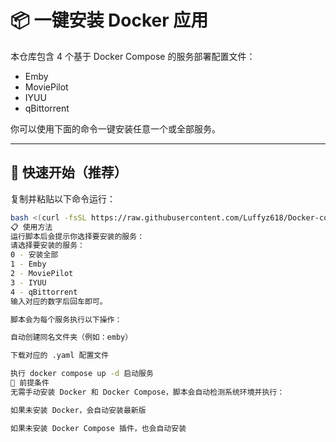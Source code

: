 # 📦 一键安装 Docker 应用

本仓库包含 4 个基于 Docker Compose 的服务部署配置文件：

- Emby
- MoviePilot
- IYUU
- qBittorrent

你可以使用下面的命令一键安装任意一个或全部服务。

---

## 🚀 快速开始（推荐）

复制并粘贴以下命令运行：

```bash
bash <(curl -fsSL https://raw.githubusercontent.com/Luffyz618/Docker-compose/main/install.sh)
📋 使用方法
运行脚本后会提示你选择要安装的服务：
请选择要安装的服务：
0 - 安装全部
1 - Emby
2 - MoviePilot
3 - IYUU
4 - qBittorrent
输入对应的数字后回车即可。

脚本会为每个服务执行以下操作：

自动创建同名文件夹（例如：emby）

下载对应的 .yaml 配置文件

执行 docker compose up -d 启动服务
📎 前提条件
无需手动安装 Docker 和 Docker Compose，脚本会自动检测系统环境并执行：

如果未安装 Docker，会自动安装最新版

如果未安装 Docker Compose 插件，也会自动安装
